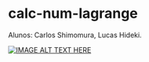 # calc-num-lagrange
Alunos: Carlos Shimomura, Lucas Hideki.

[![IMAGE ALT TEXT HERE](http://img.youtube.com/vi/6K-xI56dd_E/0.jpg)](https://youtu.be/6K-xI56dd_E)

